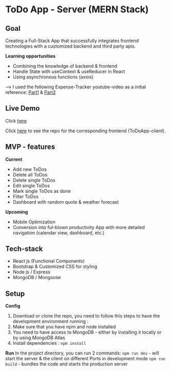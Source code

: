 # ToDo App - Server (MERN Stack)

## Goal
Creating a Full-Stack App that successfully integrates frontend technologies with a customized backend and third party apis. 

  **Learning opportunities**
 - Combining the knowledge of backend & frontend
 - Handle State with useContext & useReducer in React
 - Using asynchronous functions (axios)

  --> I used the following Expense-Tracker youtube-video as a initial reference: [Part1](https://www.youtube.com/watch?v=XuFDcZABiDQ) & [Part2](https://www.youtube.com/watch?v=KyWaXA_NvT0)


## Live Demo
Click [here](https://todo-app-db1295.netlify.app)

Click [here](https://github.com/MicheleMarschner/ToDoApp-client) to see the repo for the corresponding frontend (ToDoApp-client). 


## MVP - features
 **Current**
 - Add new ToDos
 - Delete all ToDos
 - Delete single ToDos
 - Edit single ToDos
 - Mark single ToDos as done
 - Filter ToDos
 - Dashboard with random quote & weather forecast

**Upcoming**
 - Mobile Optimization
 - Conversion into ful-blown productivity App with more detailed navigation (calendar view, dashboard, etc.)
 
  
## Tech-stack
 - React js (Functional Components)
 - Bootstrap & Customized CSS for styling
 - Node js / Express
 - MongoDB / Mongoose

  
## Setup

**Config**
1.  Download or clone the repo, you need to follow this steps to have the development environment running :
2.  Make sure that you have npm and node installed
3.  You need to have access to MongoDB - either by installing it locally or by using MongoDB Atlas
4.  Install dependencies :  ```npm install```

**Run**
In the project directory, you can run 2 commands:
    ```npm run dev```  - will start the server & the client on different Ports in development mode
    ```npm run build```  - bundles the code and starts the production server
